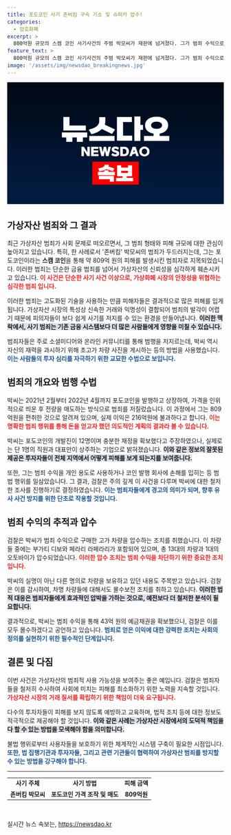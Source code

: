 ```yaml
---
title: 포도코인 사기 존버킴 구속 기소 및 슈퍼카 압수!
categories:
  - 암호화폐
excerpt: >
  800억원 규모의 스캠 코인 사기사건의 주범 박모씨가 재판에 넘겨졌다. 그가 범죄 수익으로 구매한 초고가 차량 13대와 오토바이가 압수됐다. 검찰은 범죄 수익 몰수를 예고하며 강력 대응을 예고했다.
feature_text: >
  800억원 규모의 스캠 코인 사기사건의 주범 박모씨가 재판에 넘겨졌다. 그가 범죄 수익으로 구매한 초고가 차량 13대와 오토바이가 압수됐다. 검찰은 범죄 수익 몰수를 예고하며 강력 대응을 예고했다.
image: '/assets/img/newsdao_breakingnews.jpg'
---
```


<p><img src="/assets/img/newsdao_breakingnews.jpg" alt="firstkoreanews 속보" /></p>

<h2 data-ke-size="size26">가상자산 범죄와 그 결과</h2>

<p data-ke-size="size16">최근 가상자산 범죄가 사회 문제로 떠오르면서, 그 범죄 형태와 피해 규모에 대한 관심이 높아지고 있습니다. 특히, 한 사례로서 '존버킴' 박모씨의 범죄가 두드러지는데, 그는 포도코인이라는 <b>스캠 코인</b>을 통해 약 809억 원의 피해를 발생시킨 범죄자로 지목되었습니다. 이러한 범죄는 단순한 금융 범죄를 넘어서 가상자산의 신뢰성을 심각하게 훼손시키고 있습니다. <b><span style="color: #ee2323;">이 사건은 단순한 사기 사건 이상으로, 가상화폐 시장의 안정성을 위협하는 심각한 범죄 입니다.</span></b></p>

<p data-ke-size="size16">이러한 범죄는 고도화된 기술을 사용하는 만큼 피해자들은 결과적으로 많은 피해를 입게 됩니다. 가상자산 시장의 특성상 신속한 거래와 익명성이 결합되어 범죄의 발각이 어렵기 때문에 피의자들이 보다 쉽게 사기를 저지를 수 있는 환경을 만들어냅니다. <b><span style="background-color: #21538527;">이러한 맥락에서, 사기 범죄는 기존 금융 시스템보다 더 많은 사람들에게 영향을 미칠 수 있습니다.</span></b></p>

<p data-ke-size="size16">범죄자들은 주로 소셜미디어와 온라인 커뮤니티를 통해 범행을 저지르는데, 박씨 역시 자신의 재력을 과시하기 위해 초고가 차량 사진을 게시하는 등의 방법을 사용했습니다. <b><span style="color: #1a5490;">이는 사람들의 투자 심리를 자극하기 위한 교묘한 수법으로 보입니다.</span></b></p>

<h2 data-ke-size="size26">범죄의 개요와 범행 수법</h2>

<p data-ke-size="size16">박씨는 2021년 2월부터 2022년 4월까지 포도코인을 발행하고 상장하여, 가격을 인위적으로 띄운 후 전량을 매도하는 방식으로 범죄를 저질렀습니다. 이 과정에서 그는 809억원을 편취한 것으로 알려져 있으며, 실제 이익은 216억원에 불과하다고 합니다. <b><span style="color: #ee2323;">이는 명확한 범죄 행위를 통해 돈을 얻고자 했던 의도적인 계획의 결과라 볼 수 있습니다.</span></b></p>

<p data-ke-size="size16">박씨는 포도코인의 개발진이 12명이며 충분한 재정을 확보했다고 주장하였으나, 실제로는 단 1명의 직원과 대표만이 상주하는 기업으로 밝혀졌습니다. <b><span style="background-color: #21538527;">이와 같은 정보의 잘못된 제공은 투자자들이 전체 지역에서 어떻게 피해를 보게 되는지를 보여줍니다.</span></b></p>

<p data-ke-size="size16">또한, 그는 범죄 수익을 개인 용도로 사용하거나 코인 발행 회사에 손해를 입히는 등 범법 행위를 일삼았습니다. 그 결과, 검찰은 주의 깊게 이 사건을 다루며 박씨에 대한 철저한 조사를 진행하기로 결정하였습니다. <b><span style="color: #1a5490;">이는 범죄자들에게 경고의 의미가 되며, 향후 유사 사건 방지를 위한 단초로 작용할 것입니다.</span></b></p>

<h2 data-ke-size="size26">범죄 수익의 추적과 압수</h2>

<p data-ke-size="size16">검찰은 박씨가 범죄 수익으로 구매한 고가 차량을 압수하는 조치를 취했습니다. 이 차량들 중에는 부가티 디보와 페라리 라페라리가 포함되어 있으며, 총 13대의 차량과 1대의 오토바이가 압수되었습니다. <b><span style="color: #ee2323;">이러한 압수 조치는 범죄 수익을 차단하기 위한 중요한 조치입니다.</span></b></p>

<p data-ke-size="size16">박씨의 실명이 아닌 다른 명의로 차량을 보유하고 있던 내용도 주목받고 있습니다. 검찰은 이를 감시하여, 차명 차량들에 대해서도 몰수보전 조치를 취하고 있습니다. <b><span style="background-color: #21538527;">이러한 법적 대응은 범죄자들에게 효과적인 압박을 가하는 것으로, 예전보다 더 철저한 분석이 필요합니다.</span></b></p>

<p data-ke-size="size16">결과적으로, 박씨는 범죄 수익을 통해 43억 원의 예금채권을 확보했으나, 검찰은 이를 모두 몰수하겠다고 공언하고 있습니다. <b><span style="color: #1a5490;">범죄로 얻은 이익에 대한 강력한 조치는 사회의 정의를 실현하기 위한 필수적인 단계입니다.</span></b></p>

<h2 data-ke-size="size26">결론 및 다짐</h2>

<p data-ke-size="size16">이번 사건은 가상자산의 범죄적 사용 가능성을 보여주는 좋은 예입니다. 검찰은 범죄자들을 철저히 수사하여 사회에 미치는 피해를 최소화하기 위한 노력을 지속할 것입니다. <b><span style="color: #ee2323;">가상자산 시장의 거래 질서를 확립하기 위한 책임이 더욱 요구됩니다.</span></b></p>

<p data-ke-size="size16">다수의 투자자들이 피해를 보지 않도록 예방하고 교육하며, 법적 조치 등에 대한 정보도 적극적으로 제공해야 할 것입니다. <b><span style="background-color: #21538527;">이와 같은 사례는 가상자산 시장에서의 도덕적 책임을 다 할 수 있는 방법을 모색해야 함을 의미합니다.</span></b></p>

<p data-ke-size="size16">불법 행위로부터 사용자들을 보호하기 위한 체계적인 시스템 구축이 필요한 시점입니다. <b><span style="color: #1a5490;">또한, 법 집행기관과 투자자들, 그리고 관련 기관들이 협력하여 가상자산 범죄를 방지할 수 있는 방법을 강구해야 합니다.</span></b></p>

<hr />

<table style="width: 100%;">
<tbody>
<tr>
<td style="text-align: center; height: 17px;"><b>사기 주체</b></td>
<td style="text-align: center; height: 17px;"><b>사기 방법</b></td>
<td style="text-align: center; height: 17px;"><b>피해 금액</b></td>
</tr>
<tr>
<td style="text-align: center; height: 17px;"><b>존버킴 박모씨</b></td>
<td style="text-align: center; height: 17px;"><b>포도코인 가격 조작 및 매도</b></td>
<td style="text-align: center; height: 17px;"><b>809억원</b></td>
</tr>
</tbody>
</table>

<p data-ke-size="size16">&nbsp;</p>
실시간 뉴스 속보는, <a href="https://newsdao.kr" rel="dofollow">https://newsdao.kr</a>


